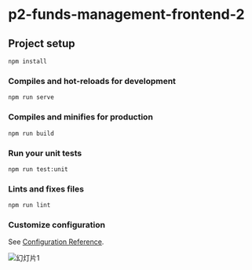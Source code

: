 # p2-funds-management-frontend-2

## Project setup
```
npm install
```

### Compiles and hot-reloads for development
```
npm run serve
```

### Compiles and minifies for production
```
npm run build
```

### Run your unit tests
```
npm run test:unit
```

### Lints and fixes files
```
npm run lint
```

### Customize configuration
See [Configuration Reference](https://cli.vuejs.org/config/).



![幻灯片1](https://github.com/fffanfannn/p2-funds-management-frontend-5/assets/118193152/41436a3e-e93c-42ae-9ed0-bb1d1a75541b)
